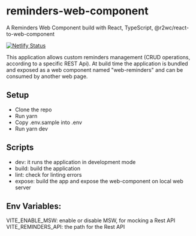 # reminders-web-component
A Reminders Web Component build with React, TypeScript, @r2wc/react-to-web-component

[![Netlify Status](https://api.netlify.com/api/v1/badges/b4e00beb-f858-4835-a40f-ca5b5a48487e/deploy-status)](https://app.netlify.com/sites/reminders-web-component/deploys)

This application allows custom reminders management (CRUD operations, according to a specific REST Api).
At build time the application is bundled and exposed as a web component named "web-reminders" and can be consumed by another web page.

Setup
---
- Clone the repo
- Run yarn
- Copy .env.sample into .env
- Run yarn dev

Scripts
---
- dev: it runs the application in development mode
- build: build the application
- lint: check for linting errors
- expose: build the app and expose the web-component on local web server

Env Variables:
---
VITE_ENABLE_MSW: enable or disable MSW, for mocking a Rest API
VITE_REMINDERS_API: the path for the Rest API
